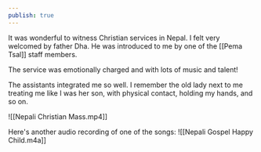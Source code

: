 ```yaml
---
publish: true
---
```


It was wonderful to witness Christian services in Nepal. I felt very welcomed by father Dha. He was introduced to me by one of the [[Pema Tsal]] staff members.

The service was emotionally charged and with lots of music and talent!

The assistants integrated me so well. I remember the old lady next to me treating me like I was her son, with physical contact, holding my hands, and so on.

![[Nepali Christian Mass.mp4]]

Here's another audio recording of one of the songs:
![[Nepali Gospel Happy Child.m4a]]

